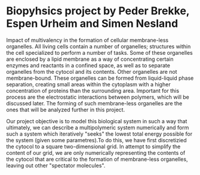 # Biopyhsics project by Peder Brekke, Espen Urheim and Simen Nesland
Impact of multivalency in the formation of cellular membrane-less organelles.
All living cells contain a number of organelles; structures within the cell specialized to perform a number of tasks.
Some of these organelles are enclosed by a lipid membrane as a way of concentrating certain enzymes and reactants in a confined space, as well as to separate organelles from the cytocol and its contents. Other organelles are not membrane-bound. These organelles can be formed from liquid-liquid phase separation, creating small areas within the cytoplasm with a higher concentration of proteins than the surrounding area. Important for this process are the electrostatic interactions between polymers, which will be discussed later. The forming of such membrane-less organelles are the ones that will be analyzed further in this project. 

Our project objective is to model this biological system in such a way that ultimately, we can describe a multipolymeric system numerically and form such a system which iteratively "seeks" the lowest total energy possible for the system (given some parametres).To do this, we have first discretizied the cytocol to a square two-dimensional grid. In attempt to simplify the content of our grid, we are only numerically representing the contents of the cytocol that are critical to the formation of membrane-less organelles, leaving out other "spectator molecules".
    
